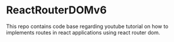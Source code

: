 # ReactRouterDOMv6
This repo contains code base regarding youtube tutorial on how to implements routes in react applications using react router dom.
